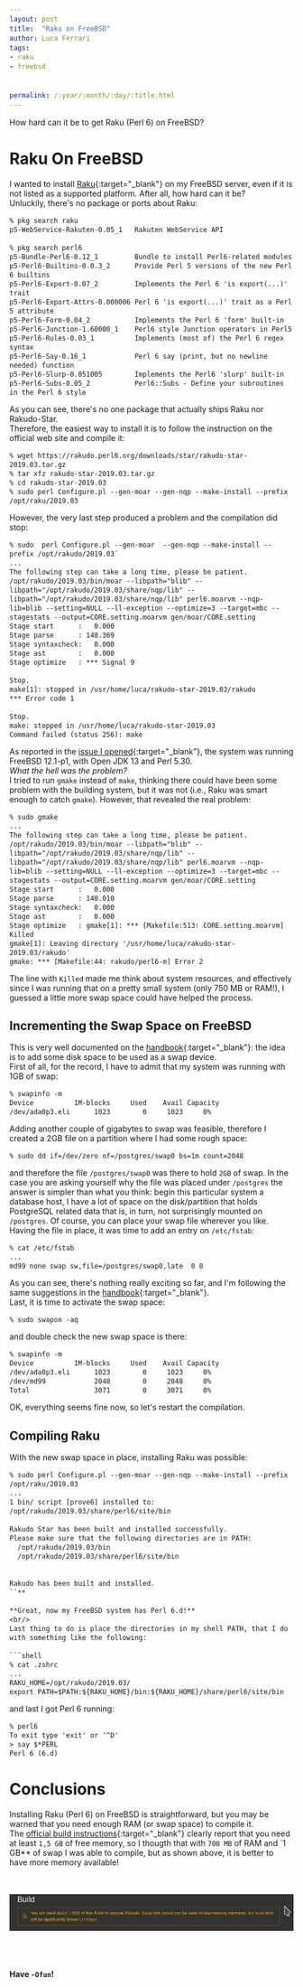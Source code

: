 ```yaml
---
layout: post
title:  "Raku on FreeBSD"
author: Luca Ferrari
tags:
- raku
- freebsd


permalink: /:year/:month/:day/:title.html
---
```

How hard can it be to get Raku (Perl 6) on FreeBSD?

# Raku On FreeBSD

I wanted to install [Raku](https://raku.org){:target="_blank"} on my FreeBSD server, even if it is not listed as a supported platform. After all, how hard can it be?
<br/>
Unluckily, there's no package or ports about Raku:

```shell
% pkg search raku
p5-WebService-Rakuten-0.05_1   Rakuten WebService API

% pkg search perl6
p5-Bundle-Perl6-0.12_1         Bundle to install Perl6-related modules
p5-Perl6-Builtins-0.0.3_2      Provide Perl 5 versions of the new Perl 6 builtins
p5-Perl6-Export-0.07_2         Implements the Perl 6 'is export(...)' trait
p5-Perl6-Export-Attrs-0.000006 Perl 6 'is export(...)' trait as a Perl 5 attribute
p5-Perl6-Form-0.04_2           Implements the Perl 6 'form' built-in
p5-Perl6-Junction-1.60000_1    Perl6 style Junction operators in Perl5
p5-Perl6-Rules-0.03_1          Implements (most of) the Perl 6 regex syntax
p5-Perl6-Say-0.16_1            Perl 6 say (print, but no newline needed) function
p5-Perl6-Slurp-0.051005        Implements the Perl6 'slurp' built-in
p5-Perl6-Subs-0.05_2           Perl6::Subs - Define your subroutines in the Perl 6 style
```

As you can see, there's no one package that actually ships Raku nor Rakudo-Star.
<br/>
Therefore, the easiest way to install it is to follow the instruction on the official web site and compile it:

```shell
% wget https://rakudo.perl6.org/downloads/star/rakudo-star-2019.03.tar.gz
% tar xfz rakudo-star-2019.03.tar.gz
% cd rakudo-star-2019.03
% sudo perl Configure.pl --gen-moar --gen-nqp --make-install --prefix /opt/raku/2019.03
```

However, the very last step produced a problem and the compilation did stop:

```shell
% sudo  perl Configure.pl --gen-moar  --gen-nqp --make-install --prefix /opt/rakudo/2019.03`
...
The following step can take a long time, please be patient.
/opt/rakudo/2019.03/bin/moar --libpath="blib" --libpath="/opt/rakudo/2019.03/share/nqp/lib" --libpath="/opt/rakudo/2019.03/share/nqp/lib" perl6.moarvm --nqp-lib=blib --setting=NULL --ll-exception --optimize=3 --target=mbc --stagestats --output=CORE.setting.moarvm gen/moar/CORE.setting
Stage start      :   0.000
Stage parse      : 148.369
Stage syntaxcheck:   0.000
Stage ast        :   0.000
Stage optimize   : *** Signal 9

Stop.
make[1]: stopped in /usr/home/luca/rakudo-star-2019.03/rakudo
*** Error code 1

Stop.
make: stopped in /usr/home/luca/rakudo-star-2019.03
Command failed (status 256): make
```

As reported in the [issue I opened](https://github.com/rakudo/star/issues/150){:target="_blank"}, the system was running FreeBSD 12.1-p1, with Open JDK 13 and Perl 5.30. 
<br/>
*What the hell was the problem?*
<br/>
I tried to run `gmake` instead of `make`, thinking there could have been some problem with the building system, but it was not (i.e., Raku was smart enough to catch `gmake`). However, that revealed the real problem:

```shell
% sudo gmake
...
The following step can take a long time, please be patient.
/opt/rakudo/2019.03/bin/moar --libpath="blib" --libpath="/opt/rakudo/2019.03/share/nqp/lib" --libpath="/opt/rakudo/2019.03/share/nqp/lib" perl6.moarvm --nqp-lib=blib --setting=NULL --ll-exception --optimize=3 --target=mbc --stagestats --output=CORE.setting.moarvm gen/moar/CORE.setting
Stage start      :   0.000
Stage parse      : 140.010
Stage syntaxcheck:   0.000
Stage ast        :   0.000
Stage optimize   : gmake[1]: *** [Makefile:513: CORE.setting.moarvm] Killed
gmake[1]: Leaving directory '/usr/home/luca/rakudo-star-2019.03/rakudo'
gmake: *** [Makefile:44: rakudo/perl6-m] Error 2
```

The line with `Killed` made me think about system resources, and effectively since I was running that on a pretty small system (only 750 MB or RAM!), I guessed a little more swap space could have helped the process.

## Incrementing the Swap Space on FreeBSD

This is very well documented on the [handbook](https://www.freebsd.org/doc/en_US.ISO8859-1/books/handbook/adding-swap-space.html){:target="_blank"}: the idea is to add some disk space to be used as a swap device.
<br/>
First of all, for the record, I have to admit that my system was running with 1GB of swap:

```shell
% swapinfo -m
Device          1M-blocks     Used    Avail Capacity
/dev/ada0p3.eli      1023        0     1023     0%
```

Adding another couple of gigabytes to swap was feasible, therefore I created a 2GB file on a partition where I had some rough space:

```shell
% sudo dd if=/dev/zero of=/postgres/swap0 bs=1m count=2048
```

and therefore the file `/postgres/swap0` was there to hold `2GB` of swap. In the case you are asking yourself why the file was placed under `/postgres` the answer is simpler than what you think: begin this particular system a database host, I have a lot of space on the disk/partition that holds PostgreSQL related data that is, in turn, not surprisingly mounted on `/postgres`. Of course, you can place your swap file wherever you like.
<br/>
Having the file in place, it was time to add an entry on `/etc/fstab`:

```shell
% cat /etc/fstab
...
md99 none swap sw,file=/postgres/swap0,late  0 0
```

As you can see, there's nothing really exciting so far, and I'm following the same suggestions in the [handbook](https://www.freebsd.org/doc/en_US.ISO8859-1/books/handbook/adding-swap-space.html){:target="_blank"}. 
<br/>
Last, it is time to activate the swap space:

```shell
% sudo swapon -aq
```
and double check the new swap space is there:

```shell
% swapinfo -m
Device          1M-blocks     Used    Avail Capacity
/dev/ada0p3.eli      1023        0     1023     0%
/dev/md99            2048        0     2048     0%
Total                3071        0     3071     0%
```

OK, everything seems fine now, so let's restart the compilation.

## Compiling Raku

With the new swap space in place, installing Raku was possible:

```shell
% sudo perl Configure.pl --gen-moar --gen-nqp --make-install --prefix /opt/raku/2019.03
...
1 bin/ script [prove6] installed to:
/opt/rakudo/2019.03/share/perl6/site/bin

Rakudo Star has been built and installed successfully.
Please make sure that the following directories are in PATH:
  /opt/rakudo/2019.03/bin
  /opt/rakudo/2019.03/share/perl6/site/bin


Rakudo has been built and installed.
``**

**Great, now my FreeBSD system has Perl 6.d!**
<br/>
Last thing to do is place the directories in my shell PATH, that I do with something like the following:

```shell
% cat .zshrc
...
RAKU_HOME=/opt/rakudo/2019.03/
export PATH=$PATH:${RAKU_HOME}/bin:${RAKU_HOME}/share/perl6/site/bin
```

and last I got Perl 6 running:

```shell
% perl6
To exit type 'exit' or '^D'
> say $*PERL
Perl 6 (6.d)
```


# Conclusions

Installing Raku (Perl 6) on FreeBSD is straightforward, but you may be warned that you need enough RAM (or swap space) to compile it.
<br/>
The [official build instructions](https://rakudo.org/files/star/source){:target="_blank"} clearly report that you need at least `1,5 GB` of free memory, so I thougth that with `700 MB` of RAM and `1 GB** of swap I was able to compile, but as shown above, it is better to have more memory available!

<br/>
<br/>
<center>
<img src="/images/posts/raku/raku_swap_space.png" />
</center>
<br/>
<br/>
<br/>

**Have `-Ofun`!**
